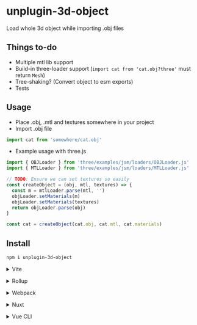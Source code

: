 # unplugin-3d-object

Load whole 3d object while importing .obj files
## Things to-do
- Multiple mtl lib support
- Build-in three-loader support (`import cat from 'cat.obj?three'` must return `Mesh`)
- Tree-shaking? (Convert object to esm exports)
- Tests

## Usage
- Place .obj, .mtl and textures somewhere in your project
- Import .obj file
```js
import cat from 'somewhere/cat.obj'
```
- Example usage with three.js
```js
import { OBJLoader } from 'three/examples/jsm/loaders/OBJLoader.js'
import { MTLLoader } from 'three/examples/jsm/loaders/MTLLoader.js'

// TODO: Ensure we can set textures so easily
const createObject = (obj, mtl, textures) => {
  const m = mtlLoader.parse(mtl, '')
  objLoader.setMaterials(m)
  objLoader.setMaterials(textures)
  return objLoader.parse(obj)
}

const cat = createObject(cat.obj, cat.mtl, cat.materials)
```

## Install

```bash
npm i unplugin-3d-object
```

<details>
<summary>Vite</summary><br>

```ts
// vite.config.ts
import loader3dObject from 'unplugin-3d-object/vite'

export default defineConfig({
  plugins: [
    loader3dObject({ /* options */ }),
  ],
})
```

Example: [`playground/`](./playground/)

<br></details>

<details>
<summary>Rollup</summary><br>

```ts
// rollup.config.js
import loader3dObject from 'unplugin-3d-object/rollup'

export default {
  plugins: [
    loader3dObject({ /* options */ }),
  ],
}
```

<br></details>


<details>
<summary>Webpack</summary><br>

```ts
// webpack.config.js
module.exports = {
  /* ... */
  plugins: [
    require('unplugin-3d-object/webpack')({ /* options */ })
  ]
}
```

<br></details>

<details>
<summary>Nuxt</summary><br>

```ts
// nuxt.config.js
export default {
  buildModules: [
    ['unplugin-3d-object/nuxt', { /* options */ }],
  ],
}
```

> This module works for both Nuxt 2 and [Nuxt Vite](https://github.com/nuxt/vite)

<br></details>

<details>
<summary>Vue CLI</summary><br>

```ts
// vue.config.js
module.exports = {
  configureWebpack: {
    plugins: [
      require('unplugin-3d-object/webpack')({ /* options */ }),
    ],
  },
}
```

<br></details>
